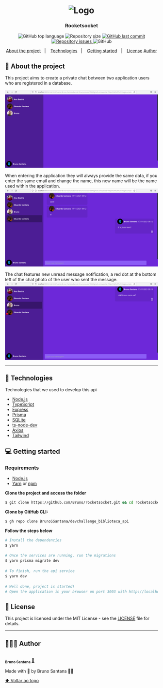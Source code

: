 <h1 align="center">
	<img alt="Logo" src="https://cdn-icons.flaticon.com/png/512/1436/premium/1436366.png?token=exp=1638453970~hmac=6f80c00b07ecb840076292dea9bb759d" width="200px" />
</h1>

<h3 align="center">
  Rocketsocket
</h3>

<p align="center">
  <img alt="GitHub top language" src="https://img.shields.io/github/languages/top/BrunoSSantana/rocketsocket">
  
  <img alt="Repository size" src="https://img.shields.io/github/repo-size/BrunoSSantana/rocketsocket">
  
  <a href="https://github.com/BrunoSSantana/rocketsocket/commits/master">
    <img alt="GitHub last commit" src="https://img.shields.io/github/last-commit/BrunoSSantana/rocketsocket">
  </a>
  
  <a href="https://github.com/BrunoSSantana/rocketsocket/issues">
    <img alt="Repository issues" src="https://img.shields.io/github/issues/BrunoSSantana/rocketsocket">
  </a>
  
  <img alt="GitHub" src="https://img.shields.io/github/license/BrunoSSantana/rocketsocket">
</p>

<p align="center">
  <a href="#-about-the-project">About the project</a>&nbsp;&nbsp;&nbsp;|&nbsp;&nbsp;&nbsp;
  <a href="#-technologies">Technologies</a>&nbsp;&nbsp;&nbsp;|&nbsp;&nbsp;&nbsp;
  <a href="#-getting-started">Getting started</a>&nbsp;&nbsp;&nbsp;|&nbsp;&nbsp;&nbsp;
  <a href="#-license">License</a>
  <a href="#-author">Author</a>
</p>


## 📜 About the project

This project aims to create a private chat between two application users who are registered in a database.

![Home](.github/assets/home.png)

When entering the application they will always provide the same data, if you enter the same email and change the name, this new name will be the name used within the application.
![Home](.github/assets/mensagens.png)

The chat features new unread message notification, a red dot at the bottom left of the chat photo of the user who sent the message. 
![Home](.github/assets/notificacao.png)

---
## 🚀 Technologies

Technologies that we used to develop this api

- [Node.js](https://nodejs.org/en/)
- [TypeScript](https://www.typescriptlang.org/)
- [Express](https://expressjs.com/pt-br/)
- [Prisma](https://prisma.io/#/)
- [SQLite](https://www.sqlite.org/)
- [ts-node-dev](https://www.npmjs.com/package/ts-node-dev)
- [Axios](https://github.com/axios/axios)
- [Tailwind](https://tailwindcss.com/)

## 💻 Getting started

### Requirements

- [Node.js](https://nodejs.org/en/)
- [Yarn](https://yarnpkg.com/) or [npm](https://www.npmjs.com/)


**Clone the project and access the folder**

```bash
$ git clone https://github.com/Bruno/rocketsocket.git && cd rocketsocket
```

**Clone by GitHub CLI:**
```bash
$ gh repo clone BrunoSSantana/devchallenge_biblioteca_api
```
**Follow the steps below**

```bash
# Install the dependencies
$ yarn

# Once the services are running, run the migrations
$ yarn prisma migrate dev

# To finish, run the api service
$ yarn dev

# Well done, project is started!
# Open the application in your browser on port 3003 with http://localhost:3003/
```

## 📝 License

This project is licensed under the MIT License - see the [LICENSE](LICENSE) file for details.

---
## 👨🏻‍💻 Author
<a href="https://github.com/BrunoSSantana/">
 <img style="border-radius: 50%;" src="https://avatars.githubusercontent.com/u/61945340?s=400&u=882004ebbccf5ae04e55fe4b27a5e704c3a95bab&v=4" width="100px;" alt=""/>
 <br />
 <sub><b>Bruno Santana</b></sub></a> <a href="https://github.com/BrunoSSantana/" title="Rocketseat">🚀</a>

Made with 💜 by Bruno Santana 👋🏽

[⬆ Voltar ao topo](#-sobre)